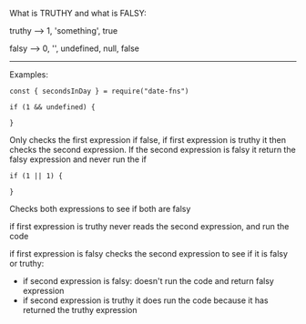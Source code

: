 What is TRUTHY and what is FALSY:

truthy --> 1, 'something', true

falsy --> 0, '', undefined, null, false

---

Examples:

```
const { secondsInDay } = require("date-fns")

if (1 && undefined) {
 
}
```

Only checks the first expression if false, if first expression is truthy it then checks the second expression. 
If the second expression is falsy it return the falsy expression and never run the if




```
if (1 || 1) {

}
```

Checks both expressions to see if both are falsy

if first expression is truthy never reads the second expression, and run the code

if first expression is falsy checks the second expression to see if it is falsy or truthy:

- if second expression is falsy: doesn't run the code and return falsy expression
- if second expression is truthy it does run the code because it has returned the truthy expression
